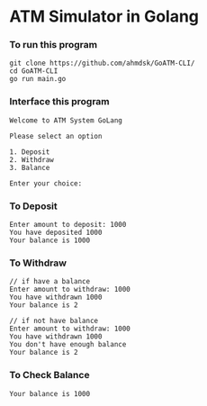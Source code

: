 # ATM Simulator in Golang

### To run this program
```
git clone https://github.com/ahmdsk/GoATM-CLI/
cd GoATM-CLI
go run main.go
```

### Interface this program
```
Welcome to ATM System GoLang

Please select an option

1. Deposit
2. Withdraw
3. Balance

Enter your choice:
```

### To Deposit
```
Enter amount to deposit: 1000
You have deposited 1000
Your balance is 1000
```

### To Withdraw
```
// if have a balance
Enter amount to withdraw: 1000
You have withdrawn 1000
Your balance is 2

// if not have balance
Enter amount to withdraw: 1000
You have withdrawn 1000
You don't have enough balance
Your balance is 2
```

### To Check Balance
```
Your balance is 1000
```

